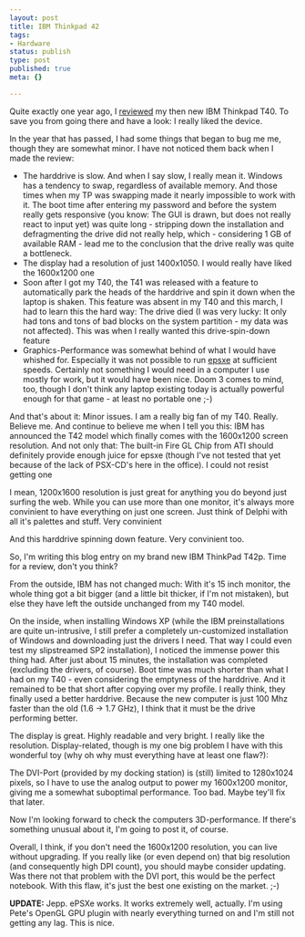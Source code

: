 ```yaml
---
layout: post
title: IBM Thinkpad 42
tags:
- Hardware
status: publish
type: post
published: true
meta: {}

---
```

<p>
Quite exactly one year ago, I <a href="http://www.gnegg.ch/archives/57-IBM-Thinkpad-T40.html">reviewed</a> my then new IBM Thinkpad T40. To save you from going there and have a look: I really liked the device.
</p>

<p>In the year that has passed, I had some things that began to bug me me, though they are somewhat minor. I have not noticed them back when I made the review:</p>

<ul>
 <li>The harddrive is slow. And when I say slow, I really mean it. Windows has a tendency to swap, regardless of available memory. And those times when my TP was swapping made it nearly impossible to work with it. The boot time after entering my password and before the system really gets responsive (you know: The GUI is drawn, but does not really react to input yet) was quite long - stripping down the installation and defragmenting the drive did not really help, which - considering 1 GB of available RAM - lead me to the conclusion that the drive really was quite a bottleneck.</li>

 <li>The display had a resolution of just 1400x1050. I would really have liked the 1600x1200 one</li>

 <li>Soon after I got my T40, the T41 was released with a feature to automatically park the heads of the harddrive and spin it down when the laptop is shaken. This feature was absent in my T40 and this march, I had to learn this the hard way: The drive died (I was very lucky: It only had tons and tons of bad blocks on the system partition - my data was not affected). This was when I really wanted this drive-spin-down feature</li>

 <li>Graphics-Performance was somewhat behind of what I would have whished for. Especially it was not possible to run <a href="http://www.epsxe.com">epsxe</a> at sufficient speeds. Certainly not something I would need in a computer I use mostly for work, but it would have been nice. Doom 3 comes to mind, too, though I don't think any laptop existing today is actually powerful enough for that game - at least no portable one ;-)</li>
</ul>

<p>And that's about it: Minor issues. I am a really big fan of my T40. Really. Believe me. And continue to believe me when I tell you this: IBM has announced the T42 model which finally comes with the 1600x1200 screen resolution. And not only that: The built-in Fire GL Chip from ATI should definitely provide enough juice for epsxe (though I've not tested that yet because of the lack of PSX-CD's here in the office). I could not resist getting one</p>

<p>I mean, 1200x1600 resolution is just great for anything you do beyond just surfing the web. While you can use more than one monitor, it's always more convinient to have everything on just one screen. Just think of Delphi with all it's palettes and stuff. Very convinient</p>

<p>And this harddrive spinning down feature. Very convinient too.</p>

<p>So, I'm writing this blog entry on my brand new IBM ThinkPad T42p. Time for a review, don't you think?</p>

<p>From the outside, IBM has not changed much: With it's 15 inch monitor, the whole thing got a bit bigger (and a little bit thicker, if I'm not mistaken), but else they have left the outside unchanged from my T40 model.</p>

<p>On the inside, when installing Windows XP (while the IBM preinstallations are quite un-intrusive, I still prefer a completely un-customized installation of Windows and downloading just the drivers I need. That way I could even test my slipstreamed SP2 installation), I noticed the immense power this thing had. After just about 15 minutes, the installation was completed (excluding the drivers, of course). Boot time was much shorter than what I had on my T40 - even considering the emptyness of the harddrive. And it remained to be that short after copying over my profile. I really think, they finally used a better harddrive. Because the new computer is just 100 Mhz faster than the old (1.6 -&gt; 1.7 GHz), I think that it must be the drive performing better.</p>

<p>The display is great. Highly readable and very bright. I really like the resolution. Display-related, though is my one big problem I have with this wonderful toy (why oh why must everything have at least one flaw?):</p>

<p>The DVI-Port (provided by my docking station) is (still) limited to 1280x1024 pixels, so I have to use the analog output to power my 1600x1200 monitor, giving me a somewhat suboptimal performance. Too bad. Maybe tey'll fix that later.</p>

<p>Now I'm looking forward to check the computers 3D-performance. If there's something unusual about it, I'm going to post it, of course.</p>

<p>Overall, I think, if you don't need the 1600x1200 resolution, you can live without upgrading. If you really like (or even depend on) that big resolution (and consequently high DPI count), you should maybe consider updating. Was there not that problem with the DVI port, this would be the perfect notebook. With this flaw, it's just the best one existing on the market. ;-)</p>

<p><b>UPDATE:</b> Jepp. ePSXe works. It works extremely well, actually. I'm using Pete's OpenGL GPU plugin with nearly everything turned on and I'm still not getting any lag. This is nice.</p>
